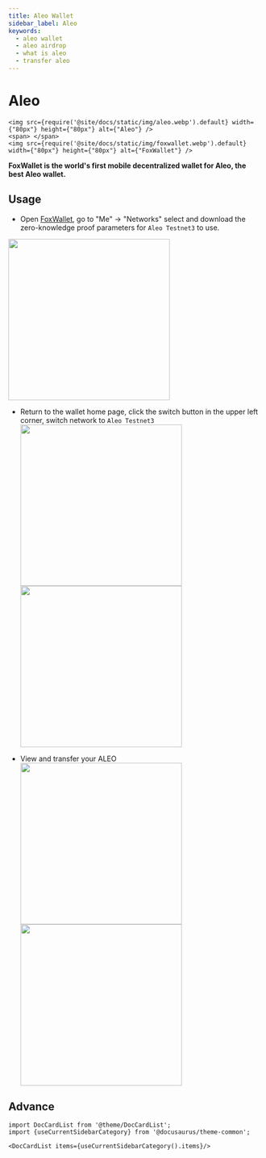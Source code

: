 ```yaml
---
title: Aleo Wallet
sidebar_label: Aleo
keywords:
  - aleo wallet
  - aleo airdrop
  - what is aleo
  - transfer aleo
---
```


# Aleo
```mdx-code-block
<img src={require('@site/docs/static/img/aleo.webp').default} width={"80px"} height={"80px"} alt={"Aleo"} />
<span> </span>
<img src={require('@site/docs/static/img/foxwallet.webp').default} width={"80px"} height={"80px"} alt={"FoxWallet"} />
```

**FoxWallet is the world's first mobile decentralized wallet for Aleo, the best Aleo wallet.**

## Usage
- Open [FoxWallet](https://foxwallet.com/), go to "Me" -> "Networks" select and download the zero-knowledge proof parameters for `Aleo Testnet3` to use.  
<img src="/img/docs/networks-aleo.webp" width="320" />

- Return to the wallet home page, click the switch button in the upper left corner, switch network to `Aleo Testnet3`
<img src="/img/docs/switch-network.webp" width="320" /> <img src="/img/docs/switch-aleo.webp" width="320" />

- View and transfer your ALEO  
<img src="/img/docs/aleo-wallet.webp" width="320" /> <img src="/img/docs/aleo-transfer.webp" width="320" />


## Advance

```mdx-code-block
import DocCardList from '@theme/DocCardList';
import {useCurrentSidebarCategory} from '@docusaurus/theme-common';

<DocCardList items={useCurrentSidebarCategory().items}/>
```
